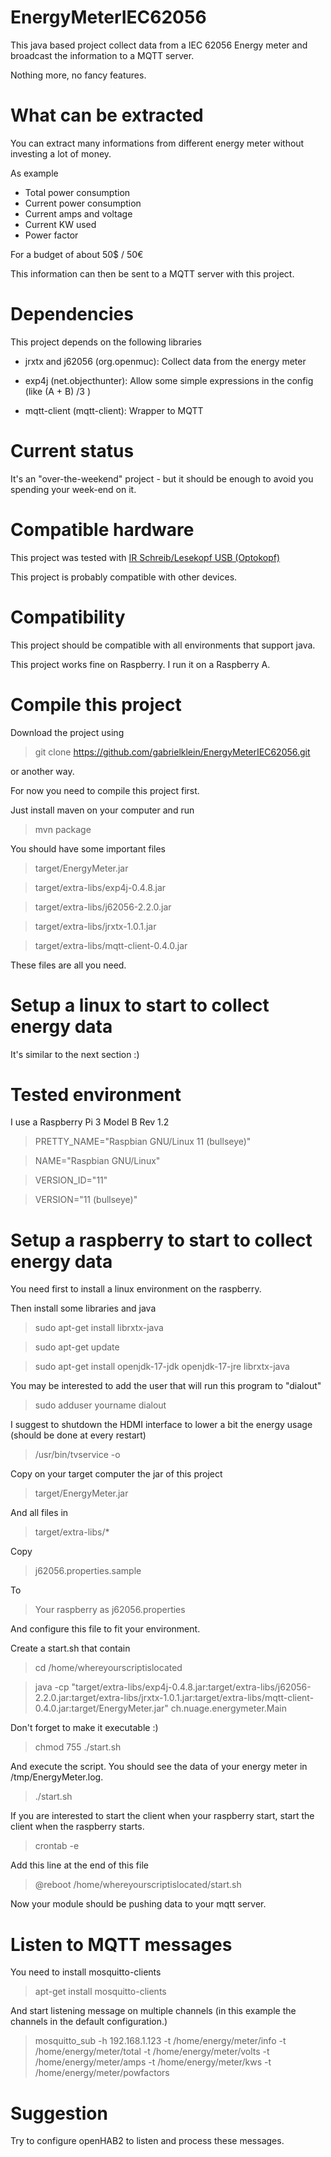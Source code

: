 # EnergyMeterIEC62056

This java based project collect data from a IEC 62056 Energy meter and broadcast the information to a MQTT server.

Nothing more, no fancy features.

# What can be extracted

You can extract many informations from different energy meter without investing a lot of money.

As example

* Total power consumption
* Current power consumption
* Current amps and voltage
* Current KW used
* Power factor

For a budget of about 50$ / 50€

This information can then be sent to a MQTT server with this project.


# Dependencies

This project depends on the following libraries

* jrxtx and j62056 (org.openmuc): Collect data from the energy meter

* exp4j (net.objecthunter): Allow some simple expressions in the config (like (A + B) /3 )

* mqtt-client (mqtt-client): Wrapper to MQTT

# Current status

It's an "over-the-weekend" project - but it should be enough to avoid you spending your week-end on it.

# Compatible hardware

This project was tested with <a href="https://shop.weidmann-elektronik.de/index.php?page=product&info=24">IR Schreib/Lesekopf USB (Optokopf)</a>

This project is probably compatible with other devices.

# Compatibility

This project should be compatible with all environments that support java.

This project works fine on Raspberry. I run it on a Raspberry A.

# Compile this project

Download the project using 
>git clone https://github.com/gabrielklein/EnergyMeterIEC62056.git

or another way.

For now you need to compile this project first.

Just install maven on your computer and run
> mvn package

You should have some important files
> target/EnergyMeter.jar

> target/extra-libs/exp4j-0.4.8.jar

> target/extra-libs/j62056-2.2.0.jar

> target/extra-libs/jrxtx-1.0.1.jar

> target/extra-libs/mqtt-client-0.4.0.jar

These files are all you need.

# Setup a linux to start to collect energy data

It's similar to the next section :)

# Tested environment

I use a Raspberry Pi 3 Model B Rev 1.2

> PRETTY_NAME="Raspbian GNU/Linux 11 (bullseye)"

> NAME="Raspbian GNU/Linux"

> VERSION_ID="11"

> VERSION="11 (bullseye)"


# Setup a raspberry to start to collect energy data

You need first to install a linux environment on the raspberry.

Then install some libraries and java
> sudo apt-get install librxtx-java

> sudo apt-get update

> sudo apt-get install openjdk-17-jdk  openjdk-17-jre librxtx-java

You may be interested to add the user that will run this program to "dialout"
> sudo adduser yourname dialout

I suggest to shutdown the HDMI interface to lower a bit the energy usage (should be done at every restart)
> /usr/bin/tvservice -o

Copy on your target computer the jar of this project
> target/EnergyMeter.jar

And all files in
> target/extra-libs/*

Copy
>j62056.properties.sample

To 
>Your raspberry as j62056.properties

And configure this file to fit your environment.

Create a start.sh that contain
> cd /home/whereyourscriptislocated

> java -cp "target/extra-libs/exp4j-0.4.8.jar:target/extra-libs/j62056-2.2.0.jar:target/extra-libs/jrxtx-1.0.1.jar:target/extra-libs/mqtt-client-0.4.0.jar:target/EnergyMeter.jar" ch.nuage.energymeter.Main

Don't forget to make it executable :)
> chmod 755 ./start.sh

And execute the script. You should see the data of your energy meter in /tmp/EnergyMeter.log.
> ./start.sh

If you are interested to start the client when your raspberry start, start the client when the raspberry starts.
> crontab -e

Add this line at the end of this file
>@reboot /home/whereyourscriptislocated/start.sh

Now your module should be pushing data to your mqtt server.

# Listen to MQTT messages

You need to install mosquitto-clients
> apt-get install mosquitto-clients

And start listening message on multiple channels (in this example the channels in the default configuration.)
> mosquitto_sub -h 192.168.1.123 -t /home/energy/meter/info -t /home/energy/meter/total -t /home/energy/meter/volts -t /home/energy/meter/amps -t /home/energy/meter/kws -t /home/energy/meter/powfactors

# Suggestion

Try to configure openHAB2 to listen and process these messages.

